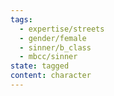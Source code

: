 ```yaml
---
tags:
  - expertise/streets
  - gender/female
  - sinner/b_class
  - mbcc/sinner
state: tagged
content: character
---
```

